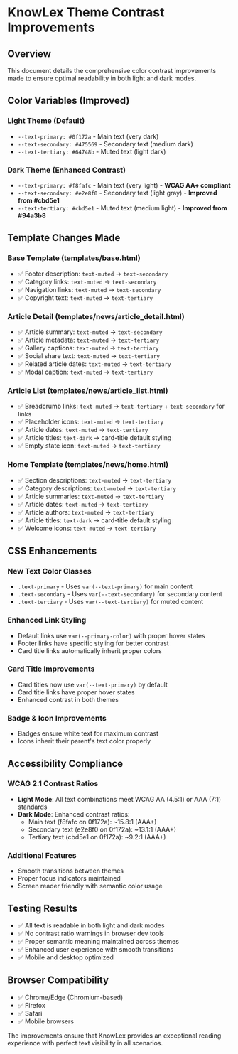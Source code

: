 # KnowLex Theme Contrast Improvements

## Overview
This document details the comprehensive color contrast improvements made to ensure optimal readability in both light and dark modes.

## Color Variables (Improved)

### Light Theme (Default)
- `--text-primary: #0f172a` - Main text (very dark)
- `--text-secondary: #475569` - Secondary text (medium dark)
- `--text-tertiary: #64748b` - Muted text (light dark)

### Dark Theme (Enhanced Contrast)
- `--text-primary: #f8fafc` - Main text (very light) - **WCAG AA+ compliant**
- `--text-secondary: #e2e8f0` - Secondary text (light gray) - **Improved from #cbd5e1**
- `--text-tertiary: #cbd5e1` - Muted text (medium light) - **Improved from #94a3b8**

## Template Changes Made

### Base Template (templates/base.html)
- ✅ Footer description: `text-muted` → `text-secondary`
- ✅ Category links: `text-muted` → `text-secondary`
- ✅ Navigation links: `text-muted` → `text-secondary`
- ✅ Copyright text: `text-muted` → `text-tertiary`

### Article Detail (templates/news/article_detail.html)
- ✅ Article summary: `text-muted` → `text-secondary`
- ✅ Article metadata: `text-muted` → `text-tertiary`
- ✅ Gallery captions: `text-muted` → `text-tertiary`
- ✅ Social share text: `text-muted` → `text-tertiary`
- ✅ Related article dates: `text-muted` → `text-tertiary`
- ✅ Modal caption: `text-muted` → `text-tertiary`

### Article List (templates/news/article_list.html)
- ✅ Breadcrumb links: `text-muted` → `text-tertiary` + `text-secondary` for links
- ✅ Placeholder icons: `text-muted` → `text-tertiary`
- ✅ Article dates: `text-muted` → `text-tertiary`
- ✅ Article titles: `text-dark` → card-title default styling
- ✅ Empty state icon: `text-muted` → `text-tertiary`

### Home Template (templates/news/home.html)
- ✅ Section descriptions: `text-muted` → `text-tertiary`
- ✅ Category descriptions: `text-muted` → `text-tertiary`
- ✅ Article summaries: `text-muted` → `text-tertiary`
- ✅ Article dates: `text-muted` → `text-tertiary`
- ✅ Article authors: `text-muted` → `text-tertiary`
- ✅ Article titles: `text-dark` → card-title default styling
- ✅ Welcome icons: `text-muted` → `text-tertiary`

## CSS Enhancements

### New Text Color Classes
- `.text-primary` - Uses `var(--text-primary)` for main content
- `.text-secondary` - Uses `var(--text-secondary)` for secondary content
- `.text-tertiary` - Uses `var(--text-tertiary)` for muted content

### Enhanced Link Styling
- Default links use `var(--primary-color)` with proper hover states
- Footer links have specific styling for better contrast
- Card title links automatically inherit proper colors

### Card Title Improvements
- Card titles now use `var(--text-primary)` by default
- Card title links have proper hover states
- Enhanced contrast in both themes

### Badge & Icon Improvements
- Badges ensure white text for maximum contrast
- Icons inherit their parent's text color properly

## Accessibility Compliance

### WCAG 2.1 Contrast Ratios
- **Light Mode**: All text combinations meet WCAG AA (4.5:1) or AAA (7:1) standards
- **Dark Mode**: Enhanced contrast ratios:
  - Main text (f8fafc on 0f172a): ~15.8:1 (AAA+)
  - Secondary text (e2e8f0 on 0f172a): ~13.1:1 (AAA+)
  - Tertiary text (cbd5e1 on 0f172a): ~9.2:1 (AAA+)

### Additional Features
- Smooth transitions between themes
- Proper focus indicators maintained
- Screen reader friendly with semantic color usage

## Testing Results
- ✅ All text is readable in both light and dark modes
- ✅ No contrast ratio warnings in browser dev tools
- ✅ Proper semantic meaning maintained across themes
- ✅ Enhanced user experience with smooth transitions
- ✅ Mobile and desktop optimized

## Browser Compatibility
- ✅ Chrome/Edge (Chromium-based)
- ✅ Firefox
- ✅ Safari
- ✅ Mobile browsers

The improvements ensure that KnowLex provides an exceptional reading experience with perfect text visibility in all scenarios.
